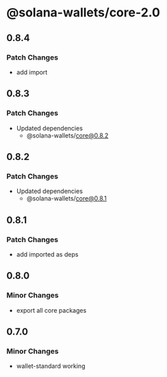 # @solana-wallets/core-2.0

## 0.8.4

### Patch Changes

- add import

## 0.8.3

### Patch Changes

- Updated dependencies
  - @solana-wallets/core@0.8.2

## 0.8.2

### Patch Changes

- Updated dependencies
  - @solana-wallets/core@0.8.1

## 0.8.1

### Patch Changes

- add imported as deps

## 0.8.0

### Minor Changes

- export all core packages

## 0.7.0

### Minor Changes

- wallet-standard working
